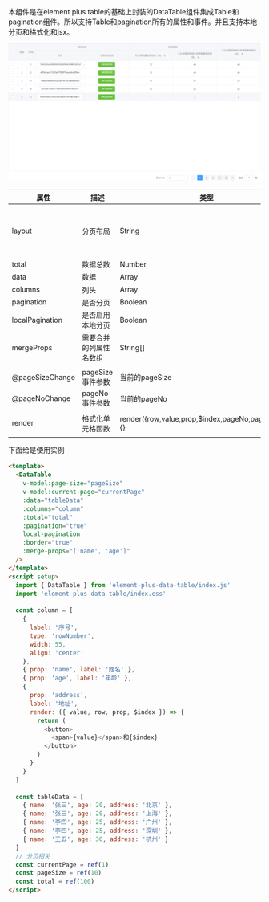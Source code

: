 <!--
 * @Author: yeminglong
 * @Date: 2025-03-13 04:20:40
 * @LastEd![这是图片](/assets/img/philly-magic-garden.jpg "Magic Gardens")itTime: 2025-03-13 04:52:11
 * @LastEditors: yeminglong
 * @Description:
-->

本组件是在element plus table的基础上封装的DataTable组件集成Table和pagination组件。所以支持Table和pagination所有的属性和事件。并且支持本地分页和格式化和jsx。

![效果图](./Snipaste_2025-03-13_04-48-31.png '效果图')

| 属性            | 描述                   | 类型                                                | 默认值                                    |
| --------------- | ---------------------- | --------------------------------------------------- | ----------------------------------------- |
| layout          | 分页布局               | String                                              | 'total, sizes, prev, pager, next, jumper' |
| total           | 数据总数               | Number                                              | 0                                         |
| data            | 数据                   | Array                                               |                                           |
| columns         | 列头                   | Array                                               |                                           |
| pagination      | 是否分页               | Boolean                                             | false                                     |
| localPagination | 是否启用本地分页       | Boolean                                             | false                                     |
| mergeProps      | 需要合并的列属性名数组 | String[]                                            | []                                        |
|                 |                        |                                                     |                                           |
| @pageSizeChange | pageSize事件参数       | 当前的pageSize                                      |                                           |
| @pageNoChange   | pageNo事件参数         | 当前的pageNo                                        |                                           |
|                 |                        |                                                     |                                           |
| render          | 格式化单元格函数       | render({row,value,prop,$index,pageNo,pageSize})=>{} |                                           |
|                 |                        |                                                     |                                           |

下面给是使用实例

```html
<template>
  <DataTable
    v-model:page-size="pageSize"
    v-model:current-page="currentPage"
    :data="tableData"
    :columns="column"
    :total="total"
    :pagination="true"
    local-pagination
    :border="true"
    :merge-props="['name', 'age']"
  />
</template>
<script setup>
  import { DataTable } from 'element-plus-data-table/index.js'
  import 'element-plus-data-table/index.css'

  const column = [
    {
      label: '序号',
      type: 'rowNumber',
      width: 55,
      align: 'center'
    },
    { prop: 'name', label: '姓名' },
    { prop: 'age', label: '年龄' },
    {
      prop: 'address',
      label: '地址',
      render: ({ value, row, prop, $index }) => {
        return (
          <button>
            <span>{value}</span>和{$index}
          </button>
        )
      }
    }
  ]

  const tableData = [
    { name: '张三', age: 20, address: '北京' },
    { name: '张三', age: 20, address: '上海' },
    { name: '李四', age: 25, address: '广州' },
    { name: '李四', age: 25, address: '深圳' },
    { name: '王五', age: 30, address: '杭州' }
  ]
  // 分页相关
  const currentPage = ref(1)
  const pageSize = ref(10)
  const total = ref(100)
</script>
```
